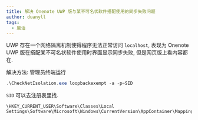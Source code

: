 ```yaml
---
title: 解决 Onenote UWP 版与某不可名状软件搭配使用的同步失败问题
author: duanyll
tags:
  - 废话
---
```


UWP 存在一个网络隔离机制使得程序无法正常访问 `localhost`, 表现为 Onenote UWP 版在搭配某不可名状软件使用时界面显示同步失败, 但是网页版上看内容都在.

解决方法: 管理员终端运行

```ps1
.\CheckNetIsolation.exe loopbackexempt -a -p=SID
```

`SID` 可以去注册表里找.

```
\HKEY_CURRENT_USER\Software\Classes\Local Settings\Software\Microsoft\Windows\CurrentVersion\AppContainer\Mappings\
```

